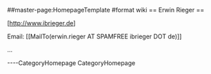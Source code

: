 \#\#master-page:HomepageTemplate \#format wiki == Erwin Rieger ==

\[<http://www.ibrieger.de>\]

Email: \[\[MailTo(erwin.rieger AT SPAMFREE ibrieger DOT de)\]\]

...

----CategoryHomepage CategoryHomepage

